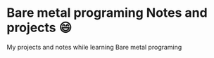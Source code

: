 # Bare metal programing Notes and projects :smile:

 My projects and notes while learning Bare metal programing
  
  
